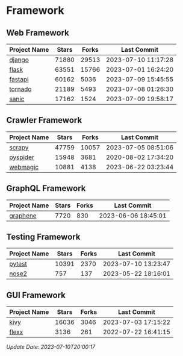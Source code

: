 # Framework

## Web Framework
| Project Name | Stars | Forks | Last Commit |
| ------------ | ----- | ----- | ----------- |
| [django](https://github.com/django/django) | 71880 | 29513 | 2023-07-10 11:17:28 |
| [flask](https://github.com/pallets/flask) | 63551 | 15766 | 2023-07-01 16:24:20 |
| [fastapi](https://github.com/tiangolo/fastapi) | 60162 | 5036 | 2023-07-09 15:45:55 |
| [tornado](https://github.com/tornadoweb/tornado) | 21189 | 5493 | 2023-07-08 01:26:30 |
| [sanic](https://github.com/sanic-org/sanic) | 17162 | 1524 | 2023-07-09 19:58:17 |

## Crawler Framework
| Project Name | Stars | Forks | Last Commit |
| ------------ | ----- | ----- | ----------- |
| [scrapy](https://github.com/scrapy/scrapy) | 47759 | 10057 | 2023-07-05 08:51:06 |
| [pyspider](https://github.com/binux/pyspider) | 15948 | 3681 | 2020-08-02 17:34:20 |
| [webmagic](https://github.com/code4craft/webmagic) | 10881 | 4138 | 2023-06-22 03:23:44 |

## GraphQL Framework
| Project Name | Stars | Forks | Last Commit |
| ------------ | ----- | ----- | ----------- |
| [graphene](https://github.com/graphql-python/graphene) | 7720 | 830 | 2023-06-06 18:45:01 |

## Testing Framework
| Project Name | Stars | Forks | Last Commit |
| ------------ | ----- | ----- | ----------- |
| [pytest](https://github.com/pytest-dev/pytest) | 10391 | 2370 | 2023-07-10 13:23:47 |
| [nose2](https://github.com/nose-devs/nose2) | 757 | 137 | 2023-05-22 18:16:01 |

## GUI Framework
| Project Name | Stars | Forks | Last Commit |
| ------------ | ----- | ----- | ----------- |
| [kivy](https://github.com/kivy/kivy) | 16036 | 3046 | 2023-07-03 17:15:22 |
| [flexx](https://github.com/flexxui/flexx) | 3136 | 261 | 2022-07-22 16:41:15 |

*Update Date: 2023-07-10T20:00:17*